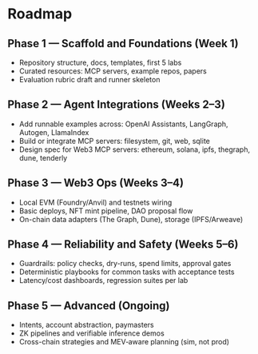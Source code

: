 # Roadmap

## Phase 1 — Scaffold and Foundations (Week 1)
- Repository structure, docs, templates, first 5 labs
- Curated resources: MCP servers, example repos, papers
- Evaluation rubric draft and runner skeleton

## Phase 2 — Agent Integrations (Weeks 2–3)
- Add runnable examples across: OpenAI Assistants, LangGraph, Autogen, LlamaIndex
- Build or integrate MCP servers: filesystem, git, web, sqlite
- Design spec for Web3 MCP servers: ethereum, solana, ipfs, thegraph, dune, tenderly

## Phase 3 — Web3 Ops (Weeks 3–4)
- Local EVM (Foundry/Anvil) and testnets wiring
- Basic deploys, NFT mint pipeline, DAO proposal flow
- On-chain data adapters (The Graph, Dune), storage (IPFS/Arweave)

## Phase 4 — Reliability and Safety (Weeks 5–6)
- Guardrails: policy checks, dry-runs, spend limits, approval gates
- Deterministic playbooks for common tasks with acceptance tests
- Latency/cost dashboards, regression suites per lab

## Phase 5 — Advanced (Ongoing)
- Intents, account abstraction, paymasters
- ZK pipelines and verifiable inference demos
- Cross-chain strategies and MEV‑aware planning (sim, not prod)

